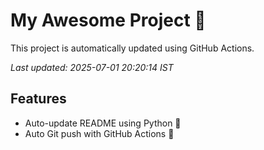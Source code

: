 # My Awesome Project 🚀

This project is automatically updated using GitHub Actions.

_Last updated: 2025-07-01 20:20:14 IST_

## Features
- Auto-update README using Python 🐍
- Auto Git push with GitHub Actions 🤖
